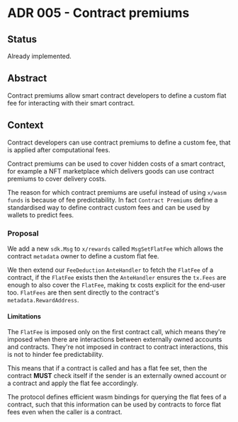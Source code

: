 # ADR 005 - Contract premiums

## Status

Already implemented.

## Abstract

Contract premiums allow smart contract developers to define a custom flat fee for interacting with their smart contract.

## Context

Contract developers can use contract premiums to define a custom fee, that is applied after computational fees.

Contract premiums can be used to cover hidden costs of a smart contract, for example a NFT marketplace which delivers goods
can use contract premiums to cover delivery costs.

The reason for which contract premiums are useful instead of using `x/wasm` `funds` is because of fee predictability.
In fact `Contract Premiums` define a standardised way to define contract custom fees and can be used by wallets to predict fees.

### Proposal

We add a new `sdk.Msg` to `x/rewards` called `MsgSetFlatFee` which allows the contract `metadata` owner to define a custom
flat fee.

We then extend our `FeeDeduction` `AnteHandler` to fetch the `FlatFee` of a contract, if the `FlatFee` exists then the 
`AnteHandler` ensures the `tx.Fees` are enough to also cover the `FlatFee`, making tx costs explicit for the end-user too.
`FlatFees` are then sent directly to the contract's `metadata.RewardAddress`.

#### Limitations

The `FlatFee` is imposed only on the first contract call, which means they're imposed when there are interactions between 
externally owned accounts and contracts. They're not imposed in contract to contract interactions, this is not to hinder 
fee predictability.

This means that if a contract is called and has a flat fee set, then the contract **MUST** check itself if the sender is 
an externally owned account or a contract and apply the flat fee accordingly.

The protocol defines efficient wasm bindings for querying the flat fees of a contract, such that this information can be used
by contracts to force flat fees even when the caller is a contract.
